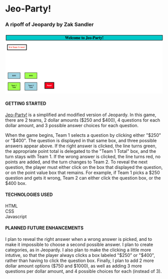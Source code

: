 # Jeo-Party!
### A ripoff of Jeopardy by Zak Sandler

![alt text](<Jeo-Party website screenshot.png>)

#### GETTING STARTED

[Jeo-Party!](https://zsandler.github.io/unit-1-project-Jeo-Party/ "Jeo-Party!") is a simplified and modified version of Jeopardy. In this game, there are 2 teams, 2 dollar amounts ($250 and $400), 4 questions for each dollar amount, and 3 possible answer choices for each question. 

When the game begins, Team 1 selects a question by clicking either "$250" or "$400". The question is displayed in that same box, and three possible answers appear above. If the right answer is clicked, the line turns green, the appropriate point total is delegated to the "Team 1 Total" box, and the turn stays with Team 1. If the wrong answer is clicked, the line turns red, no points are added, and the turn changes to Team 2. To reveal the next question, the player must either click on the box that displayed the question, or on the point value box that remains. For example, if Team 1 picks a $250 question and gets it wrong, Team 2 can either click the question box, or the $400 box. 


#### TECHNOLOGIES USED
HTML
<br>
CSS
<br>
Javascript

#### PLANNED FUTURE ENHANCEMENTS
I plan to reveal the right answer when a wrong answer is picked, and to make it impossible to choose a second possible answer. I plan to create categories, as in Jeopardy. I also plan to make the clicking a little more intutive, so that the player always clicks a box labeled "$250" or "$400", rather than having to click the question box. Finally, I plan to add 2 more dollar amount options ($750 and $1000), as well as adding 3 more questions per dollar amount, and 4 possible choices for each (instead of 3).